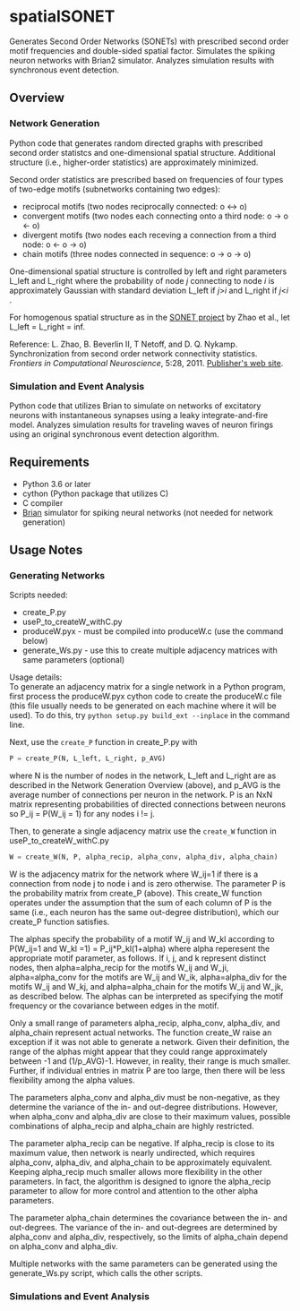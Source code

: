 # spatialSONET
Generates Second Order Networks (SONETs) with prescribed second order motif frequencies and double-sided spatial factor.  Simulates the spiking neuron networks with Brian2 simulator.  Analyzes simulation results with synchronous event detection.

## Overview
### Network Generation
Python code that generates random directed graphs with prescribed second order statistcs and one-dimensional spatial structure.  Additional structure (i.e., higher-order statistics) are approximately minimized.

Second order statistics are prescribed based on frequencies of four types of two-edge motifs (subnetworks containing two edges):
* reciprocal motifs (two nodes reciprocally connected:  o <-> o)
* convergent motifs (two nodes each connecting onto a third node:  o -> o <- o)
* divergent motifs (two nodes each receving a connection from a third node: o <- o -> o)
* chain motifs (three nodes connected in sequence: o -> o -> o)

One-dimensional spatial structure is controlled by left and right parameters L\_left and L\_right where the probability of node _j_ connecting to node _i_ is approximately Gaussian with standard deviation L\_left if _j_>_i_ and L\_right if _j_<_i_ .
<!--((_i_-_j_)^2)/2(L\_left)^2 or ((_i_-_j_)^2)/2(L\_right)^2, whichever is positive-->

For homogenous spatial structure as in the [SONET project](https://github.com/dqnykamp/sonets "SONET Github") by Zhao et al., let L\_left = L\_right = inf.

Reference: L. Zhao, B. Beverlin II, T Netoff, and D. Q. Nykamp.  Synchronization from second order network connectivity statistics.
*Frontiers in Computational Neuroscience*, 5:28, 2011.  [Publisher's web site](http://dx.doi.org/10.1007/s10827-011-0373-5).

### Simulation and Event Analysis
Python code that utilizes Brian to simulate on networks of excitatory neurons with instantaneous synapses using a leaky integrate\-and\-fire model.  Analyzes simulation results for traveling waves of neuron firings using an original synchronous event detection algorithm.

## Requirements
* Python 3.6 or later
* cython (Python package that utilizes C)
* C compiler
* [Brian](https://brian2.readthedocs.io/en/stable/index.html) simulator for spiking neural networks (not needed for network generation)

## Usage Notes
### Generating Networks
Scripts needed:
* create_P.py
* useP_to_createW_withC.py
* produceW.pyx \- must be compiled into produceW.c (use the command below)
* generate_Ws.py \- use this to create multiple adjacency matrices with same parameters (optional)

Usage details:  
To generate an adjacency matrix for a single network in a Python program, first process the produceW.pyx cython code to create the produceW.c file (this file usually needs to be generated on each machine where it will be used).  To do this, try 
```python setup.py build_ext --inplace```
in the command line.

Next, use the `create_P` function in create_P.py with
```python
P = create_P(N, L_left, L_right, p_AVG)
```
where N is the number of nodes in the network, L\_left and L\_right are as described in the Network Generation Overview (above), and p\_AVG is the average number of connections per neuron in the network. P is an NxN matrix representing probabilities of directed connections between neurons so P_ij = P(W_ij = 1) for any nodes i != j.

Then, to generate a single adjacency matrix use the `create_W` function in useP_to_createW_withC.py 
```python
W = create_W(N, P, alpha_recip, alpha_conv, alpha_div, alpha_chain)
```
W is the adjacency matrix for the network where W_ij=1 if there is a connection from node j to node i and is zero otherwise.  The parameter P is the probability matrix from create_P (above).  This create_W function operates under the assumption that the sum of each column of P is the same (i.e., each neuron has the same out-degree distribution), which our create_P function satisfies.

The alphas specify the probability of a motif W_ij and W_kl according to P(W_ij=1 and W_kl =1) = P_ij\*P_kl(1+alpha) where alpha reperesent the appropriate motif parameter, as follows.  If i, j, and k represent distinct nodes, then alpha=alpha_recip for the motifs W_ij and W_ji, alpha=alpha_conv for the motifs are W_ij and W_ik, alpha=alpha_div for the motifs W_ij and W_kj, and alpha=alpha_chain for the motifs W_ij and W_jk, as described below.  The alphas can be interpreted as specifying the motif frequency or the covariance between edges in the motif.  

Only a small range of parameters alpha_recip, alpha_conv, alpha_div, and alpha_chain represent actual networks.  The function create_W raise an exception if it was not able to generate a network.  Given their definition, the range of the alphas might appear that they could range approximately between -1 and (1/p_AVG)-1.  However, in reality, their range is much smaller.  Further, if individual entries in matrix P are too large, then there will be less flexibility among the alpha values.

The parameters alpha_conv and alpha_div must be non-negative, as they determine the variance of the in- and out-degree distributions.  However, when alpha_conv and alpha_div are close to their maximum values, possible combinations of alpha_recip and alpha_chain are highly restricted.  

The parameter alpha_recip can be negative.  If alpha_recip is close to its maximum value, then network is nearly undirected, which requires alpha_conv, alpha_div, and alpha_chain to be approximately equivalent.  Keeping alpha_recip much smaller allows more flexibility in the other parameters. In fact, the algorithm is designed to ignore the alpha_recip parameter to allow for more control and attention to the other alpha parameters.

The parameter alpha_chain determines the covariance between the in- and out-degrees.  The variance of the in- and out-degrees are determined by alpha_conv and alpha_div, respectively, so the limits of alpha_chain depend on alpha_conv and alpha_div.

Multiple networks with the same parameters can be generated using the generate_Ws.py script, which calls the other scripts.

### Simulations and Event Analysis
